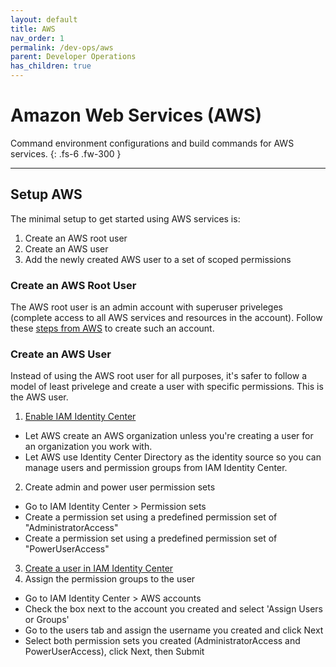 ```yaml
---
layout: default
title: AWS
nav_order: 1
permalink: /dev-ops/aws
parent: Developer Operations
has_children: true
---
```


# Amazon Web Services (AWS)

Command environment configurations and build commands for AWS services.
{: .fs-6 .fw-300 }

---

## Setup AWS

The minimal setup to get started using AWS services is:
1. Create an AWS root user
2. Create an AWS user
3. Add the newly created AWS user to a set of scoped permissions

### Create an AWS Root User

The AWS root user is an admin account with superuser priveleges (complete access to all
AWS services and resources in the account). Follow these
[steps from AWS](https://docs.aws.amazon.com/IAM/latest/UserGuide/id_root-user.html) to
create such an account.

### Create an AWS User

Instead of using the AWS root user for all purposes, it's safer to follow a model of
least privelege and create a user with specific permissions. This is the AWS user.

1. [Enable IAM Identity Center](https://docs.aws.amazon.com/singlesignon/latest/userguide/get-started-enable-identity-center.html)
  * Let AWS create an AWS organization unless you're creating a user for an organization you work with.
  * Let AWS use Identity Center Directory as the identity source so you can manage users and permission groups from IAM Identity Center.
2. Create admin and power user permission sets
  * Go to IAM Identity Center > Permission sets
  * Create a permission set using a predefined permission set of "AdministratorAccess"
  * Create a permission set using a predefined permission set of "PowerUserAccess"
3. [Create a user in IAM Identity Center](https://docs.aws.amazon.com/singlesignon/latest/userguide/addusers.html)
4. Assign the permission groups to the user
  * Go to IAM Identity Center > AWS accounts
  * Check the box next to the account you created and select 'Assign Users or Groups'
  * Go to the users tab and assign the username you created and click Next
  * Select both permission sets you created (AdministratorAccess and PowerUserAccess), click Next, then Submit
